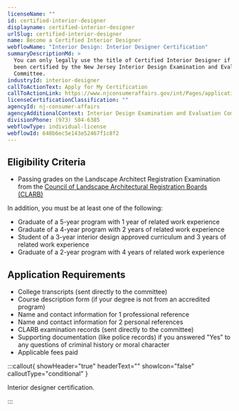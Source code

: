 ```yaml
---
licenseName: ""
id: certified-interior-designer
displayname: certified-interior-designer
urlSlug: certified-interior-designer
name: Become a Certified Interior Designer
webflowName: "Interior Design: Interior Designer Certification"
summaryDescriptionMd: >
  You can only legally use the title of Certified Interior Designer if you’ve
  been certified by the New Jersey Interior Design Examination and Evaluation
  Committee.
industryId: interior-designer
callToActionText: Apply for My Certification
callToActionLink: https://www.njconsumeraffairs.gov/int/Pages/applications.aspx
licenseCertificationClassification: ""
agencyId: nj-consumer-affairs
agencyAdditionalContext: Interior Design Examination and Evaluation Committee
divisionPhone: (973) 504-6385
webflowType: individual-license
webflowId: 648b6ec5e143e52467f1c8f2
---
```


## Eligibility Criteria

- Passing grades on the Landscape Architect Registration Examination from the [Council of Landscape Architectural Registration Boards (CLARB)](https://www.clarb.org)

In addition, you must be at least one of the following:

- Graduate of a 5-year program with 1 year of related work experience
- Graduate of a 4-year program with 2 years of related work experience
- Student of a 3-year interior design approved curriculum and 3 years of related work experience
- Graduate of a 2-year program with 4 years of related work experience

## Application Requirements

- College transcripts (sent directly to the committee)
- Course description form (if your degree is not from an accredited program)
- Name and contact information for 1 professional reference
- Name and contact information for 2 personal references
- CLARB examination records (sent directly to the committee)
- Supporting documentation (like police records) if you answered "Yes” to any questions of criminal history or moral character
- Applicable fees paid

:::callout{ showHeader="true" headerText="" showIcon="false" calloutType="conditional" }

Interior designer certification.

:::
